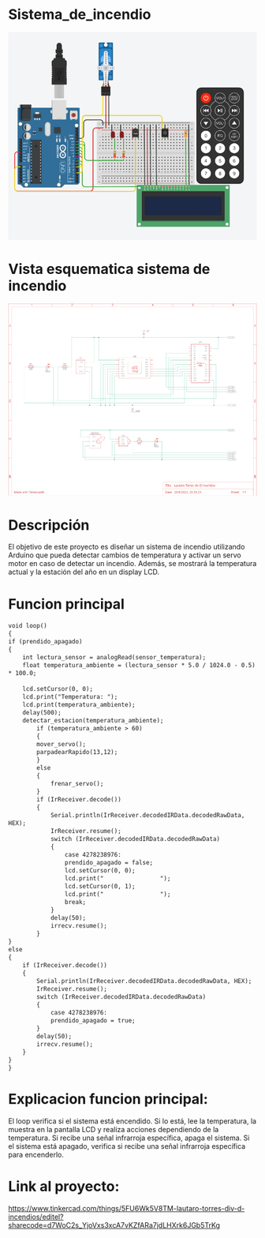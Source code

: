 # Sistema_de_incendio
![Alt text](image.png)

# Vista esquematica sistema de incendio
![Alt text](image-1.png)

# Descripción
El objetivo de este proyecto es diseñar un sistema de incendio utilizando Arduino que pueda
detectar cambios de temperatura y activar un servo motor en caso de detectar un incendio.
Además, se mostrará la temperatura actual y la estación del año en un display LCD.

# Funcion principal
    void loop()
    {
    if (prendido_apagado)
    {
        int lectura_sensor = analogRead(sensor_temperatura);
        float temperatura_ambiente = (lectura_sensor * 5.0 / 1024.0 - 0.5) * 100.0;
            
        lcd.setCursor(0, 0);
        lcd.print("Temperatura: ");
        lcd.print(temperatura_ambiente);
        delay(500);
        detectar_estacion(temperatura_ambiente);
            if (temperatura_ambiente > 60)
            {
            mover_servo();
            parpadearRapido(13,12);
            }
            else
            {
                frenar_servo();
            }
            if (IrReceiver.decode()) 
            {
                Serial.println(IrReceiver.decodedIRData.decodedRawData, HEX);
                IrReceiver.resume();
                switch (IrReceiver.decodedIRData.decodedRawData)
                {
                    case 4278238976:
                    prendido_apagado = false;
                    lcd.setCursor(0, 0);
                    lcd.print("                ");
                    lcd.setCursor(0, 1);
                    lcd.print("                ");
                    break;
                }
                delay(50);
                irrecv.resume();
            }
    }
    else
    {
        if (IrReceiver.decode()) 
        {
            Serial.println(IrReceiver.decodedIRData.decodedRawData, HEX);
            IrReceiver.resume();
            switch (IrReceiver.decodedIRData.decodedRawData)
            {
                case 4278238976:
                prendido_apagado = true;
            }
            delay(50);
            irrecv.resume();
        }
    }
    }

# Explicacion funcion principal:
El loop verifica si el sistema está encendido. Si lo está, lee la temperatura, la muestra en la pantalla LCD y realiza acciones dependiendo de la temperatura. Si recibe una señal infrarroja específica, apaga el sistema. Si el sistema está apagado, verifica si recibe una señal infrarroja específica para encenderlo.

# Link al proyecto:
https://www.tinkercad.com/things/5FU6Wk5V8TM-lautaro-torres-div-d-incendios/editel?sharecode=d7WoC2s_YjoVxs3xcA7vKZfARa7jdLHXrk6JGb5TrKg